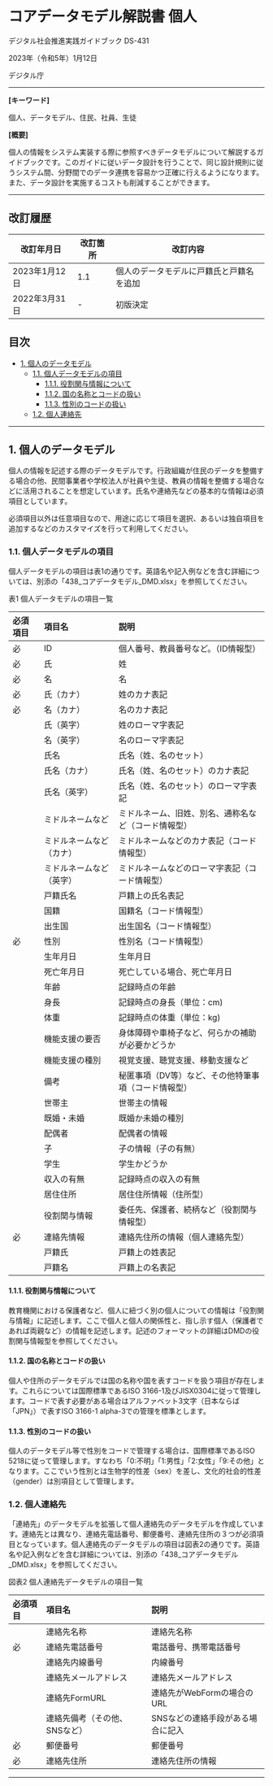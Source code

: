 # コアデータモデル解説書  個人 <!-- omit in toc -->

デジタル社会推進実践ガイドブック DS-431

2023年（令和5年）1月12日

デジタル庁

-----
**[キーワード]**

個人、データモデル、住民、社員、生徒

**[概要]**

個人の情報をシステム実装する際に参照すべきデータモデルについて解説するガイドブックです。このガイドに従いデータ設計を行うことで、同じ設計規則に従うシステム間、分野間でのデータ連携を容易かつ正確に行えるようになります。また、データ設計を実施するコストも削減することができます。

-----

## 改訂履歴 <!-- omit in toc -->

| 改訂年月日    | 改訂箇所 | 改訂内容 |
|---------------|----------|----------|
| 2023年1月12日 | 1.1 | 個人のデータモデルに戸籍氏と戸籍名を追加 |
| 2022年3月31日 | -        | 初版決定 |

## 目次 <!-- omit in toc -->

- [1. 個人のデータモデル](#1-個人のデータモデル)
  - [1.1. 個人データモデルの項目](#11-個人データモデルの項目)
    - [1.1.1. 役割関与情報について](#111-役割関与情報について)
    - [1.1.2. 国の名称とコードの扱い](#112-国の名称とコードの扱い)
    - [1.1.3. 性別のコードの扱い](#113-性別のコードの扱い)
  - [1.2. 個人連絡先](#12-個人連絡先)

-----
## 1. 個人のデータモデル

個人の情報を記述する際のデータモデルです。行政組織が住民のデータを整備する場合の他、民間事業者や学校法人が社員や生徒、教員の情報を整備する場合などに活用されることを想定しています。氏名や連絡先などの基本的な情報は必須項目としています。

必須項目以外は任意項目なので、用途に応じて項目を選択、あるいは独自項目を追加するなどのカスタマイズを行って利用してください。

### 1.1. 個人データモデルの項目

個人データモデルの項目は表1の通りです。英語名や記入例などを含む詳細については、別添の「438_コアデータモデル_DMD.xlsx」を参照してください。

表1 個人データモデルの項目一覧

|必須項目|項目名                  |説明                                                |
|:-------|:-----------------------|:---------------------------------------------------|
|必      |ID                      |個人番号、教員番号など。（ID情報型）                |
|必      |氏                      |姓                                                  |
|必      |名                      |名                                                  |
|必      |氏（カナ）              |姓のカナ表記                                        |
|必      |名（カナ）              |名のカナ表記                                        |
|        |氏（英字）              |姓のローマ字表記                                    |
|        |名（英字）              |名のローマ字表記                                    |
|        |氏名                    |氏名（姓、名のセット）                              |
|        |氏名（カナ）            |氏名（姓、名のセット）のカナ表記                    |
|        |氏名（英字）            |氏名（姓、名のセット）のローマ字表記                |
|        |ミドルネームなど        |ミドルネーム、旧姓、別名、通称名など（コード情報型）|
|        |ミドルネームなど（カナ）|ミドルネームなどのカナ表記（コード情報型）          |
|        |ミドルネームなど（英字）|ミドルネームなどのローマ字表記（コード情報型）      |
|        |戸籍氏名                |戸籍上の氏名表記                                    |
|        |国籍                    |国籍名（コード情報型）                              |
|        |出生国                  |出生国名（コード情報型）                            |
|必      |性別                    |性別名（コード情報型）                              |
|        |生年月日                |生年月日                                            |
|        |死亡年月日              |死亡している場合、死亡年月日                        |
|        |年齢                    |記録時点の年齢                                      |
|        |身長                    |記録時点の身長（単位：cm)                           |
|        |体重                    |記録時点の体重（単位：kg)                           |
|        |機能支援の要否          |身体障碍や車椅子など、何らかの補助が必要かどうか    |
|        |機能支援の種別          |視覚支援、聴覚支援、移動支援など                    |
|        |備考                    |秘匿事項（DV等）など、その他特筆事項（コード情報型）|
|        |世帯主                  |世帯主の情報                                        |
|        |既婚・未婚              |既婚か未婚の種別                                    |
|        |配偶者                  |配偶者の情報                                        |
|        |子                      |子の情報（子の有無）                                |
|        |学生                    |学生かどうか                                        |
|        |収入の有無              |記録時点の収入の有無                                |
|        |居住住所                |居住住所情報（住所型）                              |
|        |役割関与情報            |委任先、保護者、続柄など（役割関与情報型）          |
|必      |連絡先情報              |連絡先住所の情報（個人連絡先型）                    |
|        |戸籍氏                |戸籍上の姓表記                                    |
|        |戸籍名                |戸籍上の名表記                                    |

#### 1.1.1. 役割関与情報について

教育機関における保護者など、個人に紐づく別の個人についての情報は「役割関与情報」に記述します。ここで個人と個人の関係性と、指し示す個人（保護者であれば両親など）の情報を記述します。記述のフォーマットの詳細はDMDの役割関与情報型を参照してください。

#### 1.1.2. 国の名称とコードの扱い

個人や住所のデータモデルでは国の名称や国を表すコードを扱う項目が存在します。これらについては国際標準であるISO 3166-1及びJISX0304に従って管理します。コードで表す必要がある場合はアルファベット3文字（日本ならば「JPN」）で表すISO 3166-1 alpha-3での管理を標準とします。

#### 1.1.3. 性別のコードの扱い

個人のデータモデル等で性別をコードで管理する場合は、国際標準であるISO 5218に従って管理します。すなわち「0:不明」「1:男性」「2:女性」「9:その他」となります。ここでいう性別とは生物学的性差（sex）を差し、文化的社会的性差（gender）は別項目として管理します。

### 1.2. 個人連絡先

「連絡先」のデータモデルを拡張して個人連絡先のデータモデルを作成しています。連絡先とは異なり、連絡先電話番号、郵便番号、連絡先住所の３つが必須項目となっています。個人連絡先のデータモデルの項目は図表2の通りです。英語名や記入例などを含む詳細については、別添の「438_コアデータモデル_DMD.xlsx」を参照してください。

図表2 個人連絡先データモデルの項目一覧

|必須項目|項目名                       |説明                             |
|:-------|:----------------------------|:--------------------------------|
|        |連絡先名称                   |連絡先名称                       |
|必      |連絡先電話番号               |電話番号、携帯電話番号           |
|        |連絡先内線番号               |内線番号                         |
|        |連絡先メールアドレス         |連絡先メールアドレス             |
|        |連絡先FormURL                |連絡先がWebFormの場合のURL       |
|        |連絡先備考（その他、SNSなど）|SNSなどの連絡手段がある場合に記入|
|必      |郵便番号                     |郵便番号                         |
|必      |連絡先住所                   |連絡先住所の情報                 |


-----
